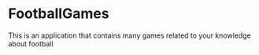 # FootballGames
This is an application that contains many games related to your knowledge about football
